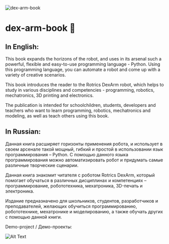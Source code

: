 ![dex-arm-book](https://github.com/AndreM07/dex-arm/blob/main/pic/hexbot-2.png)
# dex-arm-book 🤖
## In English:

This book expands the horizons of the robot, and uses in its arsenal such a powerful, flexible and easy-to-use programming language - Python. Using this programming language, you can automate a robot and come up with a variety of creative scenarios.
   
This book introduces the reader to the Rotrics DexArm robot, which helps to study in various disciplines and competencies - programming, robotics, mechatronics, 3D printing and electronics.
   
The publication is intended for schoolchildren, students, developers and teachers who want to learn programming, robotics, mechatronics and modeling, as well as teach others using this book.


## In Russian:

Данная книга расширяет горизонты применения робота, и использует в своем арсенале такой мощный, гибкий и простой в использовании язык программирования – Python. С помощью данного языка программирования можно автоматизировать робот и придумать самые различные творческие сценарии. 
   
Данная книга знакомит читателя с роботом Rotrics DexArm, который помогает обучаться в различных дисциплинах и компетенциях – программирование, робототехника, мехатроника, 3D-печать и электроника.
   
Издание предназначено для школьников, студентов, разработчиков и преподавателей, желающих обучиться программированию, робототехнике, мехатронике и моделированию, а также обучать других с помощью данной книги.


Demo-project / Демо-проекты:

![Alt Text](https://media.giphy.com/media/vFKqnCdLPNOKc/giphy.gif)

